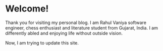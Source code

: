 # Welcome!  
Thank you for visiting my personal blog.
I am Rahul Vaniya software engineer, chess enthusiast and literature student from Gujarat, India. I am differently abled and enjoying life without outside vision.

Now, I am trying to update this site.

